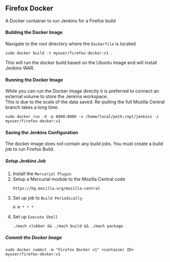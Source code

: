 ## Firefox Docker

A Docker container to run Jenkins for a Firefox build


#### Building the Docker Image

Navigate to the root directory where the `Dockerfile` is located

```
sudo docker build -t myuser/firefox-docker:v1 .
```

This will run the docker build based on the Ubuntu Image and will install Jenkins WAR.


#### Running the Docker Image

While you can run the Docker image directly it is preferred to connect an external volume to store the Jenkins workspace.  
This is due to the scale of the data saved.  Re-pulling the full Mozilla Central branch takes a long time.


```
sudo docker run -d -p 8080:8080 -v /home/local/path:/opt/jenkins -i myuser/firefox-docker:v1

```


#### Saving the Jenkins Configuration

The docker image does not contain any build jobs.  You must create a build job to run Firefox Build.

##### Setup Jenkins Job

1. Install the `Mercurial Plugin`
2. Setup a Mercurial module to the Mozilla Central code
    ```
    https://hg.mozilla.org/mozilla-central
    ```
3. Set up job to `Build Periodically`
    ```
    H H * * *
    ```
4. Set up `Execute Shell`
    ```
    ./mach clobber && ./mach build && ./mach package
    ```

##### Commit the Docker Image

```
sudo docker commit -m "Firefox Docker v1" <container ID> myuser/firefox-docker:v1
```




